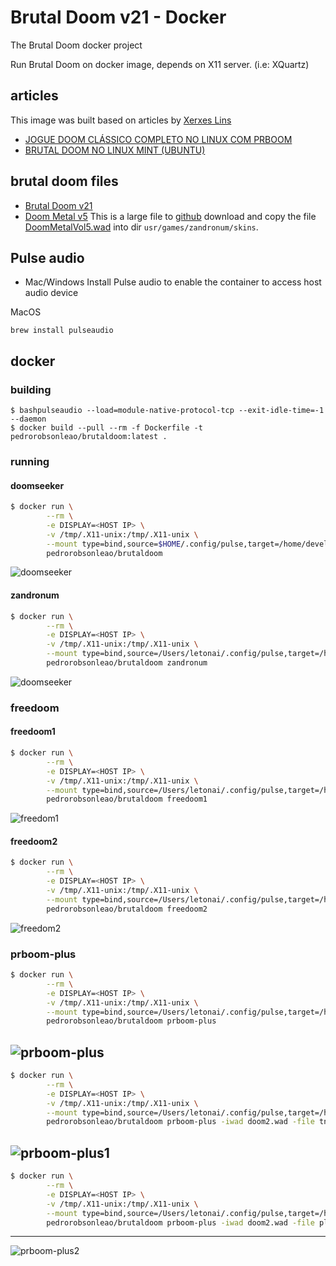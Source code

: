# Brutal Doom v21 - Docker

The Brutal Doom docker project

Run Brutal Doom on docker image, depends on X11 server. (i.e: XQuartz)



## articles
This image was built based on articles by [Xerxes Lins](mailto:xerxeslins@gmail.com)

* [JOGUE DOOM CLÁSSICO COMPLETO NO LINUX COM PRBOOM](https://www.vivaolinux.com.br/artigos/impressora.php?codigo=15116) 
* [BRUTAL DOOM NO LINUX MINT (UBUNTU)](https://www.vivaolinux.com.br/artigos/impressora.php?codigo=15129) 

## brutal doom files
* [Brutal Doom v21](https://www.moddb.com/mods/brutal-doom/downloads/brutal-doom-v21-beta)
* [Doom Metal v5](https://www.moddb.com/mods/brutal-doom/downloads/doom-metal-soundtrack-mod-volume-5)
  This is a large file to [github](https://github.com) download and copy the file [DoomMetalVol5.wad](https://www.moddb.com/mods/brutal-doom/downloads/doom-metal-soundtrack-mod-volume-5) into dir `usr/games/zandronum/skins`.

## Pulse audio
* Mac/Windows
Install Pulse audio to enable the container to access host audio device
 
 MacOS
 ```
 brew install pulseaudio
 ```

## docker

### building

```
$ bashpulseaudio --load=module-native-protocol-tcp --exit-idle-time=-1 --daemon
$ docker build --pull --rm -f Dockerfile -t pedrorobsonleao/brutaldoom:latest .
```

### running

#### doomseeker
```bash
$ docker run \
        --rm \
        -e DISPLAY=<HOST IP> \
        -v /tmp/.X11-unix:/tmp/.X11-unix \
        --mount type=bind,source=$HOME/.config/pulse,target=/home/developer/.config/pulse \  
        pedrorobsonleao/brutaldoom
```
![doomseeker](img/Doomseeker.png)

#### zandronum
```bash
$ docker run \
        --rm \
        -e DISPLAY=<HOST IP> \
        -v /tmp/.X11-unix:/tmp/.X11-unix \
        --mount type=bind,source=/Users/letonai/.config/pulse,target=/home/developer/.config/pulse \  
        pedrorobsonleao/brutaldoom zandronum
```
![doomseeker](img/Zandronum.png)

### freedoom

#### freedoom1
```bash
$ docker run \
        --rm \
        -e DISPLAY=<HOST IP> \
        -v /tmp/.X11-unix:/tmp/.X11-unix \
        --mount type=bind,source=/Users/letonai/.config/pulse,target=/home/developer/.config/pulse \  
        pedrorobsonleao/brutaldoom freedoom1
```
![freedom1](img/Freedoom1.png)


#### freedoom2
```bash
$ docker run \
        --rm \
        -e DISPLAY=<HOST IP> \
        -v /tmp/.X11-unix:/tmp/.X11-unix \
        --mount type=bind,source=/Users/letonai/.config/pulse,target=/home/developer/.config/pulse \  
        pedrorobsonleao/brutaldoom freedoom2
```
![freedom2](img/Freedoom2.png)

### prboom-plus

```bash
$ docker run \
        --rm \
        -e DISPLAY=<HOST IP> \
        -v /tmp/.X11-unix:/tmp/.X11-unix \
        --mount type=bind,source=/Users/letonai/.config/pulse,target=/home/developer/.config/pulse \  
        pedrorobsonleao/brutaldoom prboom-plus 
```
![prboom-plus](img/Prboom-plus.png)
---
```bash
$ docker run \
        --rm \
        -e DISPLAY=<HOST IP> \
        -v /tmp/.X11-unix:/tmp/.X11-unix \
        --mount type=bind,source=/Users/letonai/.config/pulse,target=/home/developer/.config/pulse \  
        pedrorobsonleao/brutaldoom prboom-plus -iwad doom2.wad -file tnt.wad
```
![prboom-plus1](img/Prboom-plus1.png)
---
```bash
$ docker run \
        --rm \
        -e DISPLAY=<HOST IP> \
        -v /tmp/.X11-unix:/tmp/.X11-unix \
        --mount type=bind,source=/Users/letonai/.config/pulse,target=/home/developer/.config/pulse \  
        pedrorobsonleao/brutaldoom prboom-plus -iwad doom2.wad -file plutonia.wad
```
---
![prboom-plus2](img/Prboom-plus2.png)
